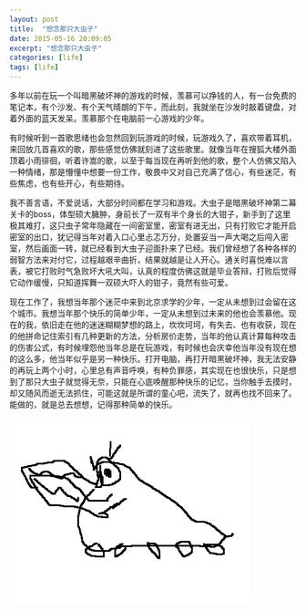 ```yaml
---
layout: post
title:  "想念那只大虫子"
date: 2015-05-16 20:09:05
excerpt: "想念那只大虫子"
categories: [life]
tags: [life]
---
```


多年以前在玩一个叫暗黑破坏神的游戏的时候，羡慕可以挣钱的人，有一台免费的笔记本，有个沙发、有个天气晴朗的下午，而此刻，我就坐在沙发时敲着键盘，对着外面的蓝天发呆。羡慕那个在电脑前一心游戏的少年。

<!--more-->

有时候听到一首歌思绪也会忽然回到玩游戏的时候，玩游戏久了，喜欢带着耳机，来回放几首喜欢的歌，那些感觉仿佛就刻进了这些歌里。就像当年在搜狐大楼外面顶着小雨徘徊，听着许嵩的歌，以至于每当现在再听到他的歌，整个人仿佛又陷入一种情绪，那是懵懂中想要一份工作，敬畏中又对自己充满了信心，有些迷茫，有些焦虑，也有些开心，有些期待。

我不善言语，不爱说话，大部分时间都在学习和游戏。大虫子是暗黑破坏神第二幕关卡的boss，体型硕大臃肿，身前长了一双有半个身长的大钳子，新手到了这里极其难打，这只虫子常年隐藏在一间密室里，密室有进无出，只有打败它才能开启密室的出口，犹记得当年对着入口心里忐忑万分，处置妥当一声大喝之后闯入密室，然后画面一转，就已经看到大虫子迎面扑来了已经。我们曾经想了各种各样的弱智方法来对付它，过程越艰辛曲折，结果就越是让人开心。通关时喜悦难以言表，被它打败时气急败坏大吼大叫，认真的程度仿佛这就是毕业答辩，打败后觉得它动作缓慢，只知道挥舞一双硕大吓人的钳子，竟然有些可爱。

现在工作了，我想当年那个迷茫中来到北京求学的少年，一定从未想到过会留在这个城市。我想当年那个快乐的简单少年，一定从未想到过未来的他也会羡慕他。现在的我，依旧走在他的迷迷糊糊梦想的路上，坎坎坷坷，有失去、也有收获，现在的他拼命记住索引有几种更新的方法，分析房价走势，当年的他认真计算每种攻击的伤害公式，有时候埋怨他当年总是在玩游戏，有时候也会庆幸他当年没有现在想的这么多，他当年似乎是另一种快乐。打开电脑，再打开暗黑破坏神，我无法安静的再玩上两个小时，心里总有声音呼唤，有种负罪感，其实现在也很快乐，只是想到了那只大虫子就觉得无奈，只能在心底唤醒那种快乐的记忆，当你触手去摸时，却又随风而逝无法抓住，可能这就是所谓的童心吧，流失了，就再也找不回来了。能做的，就是总去想想，记得那种简单的快乐。

![duriel](/assets/images/duriel.png)
